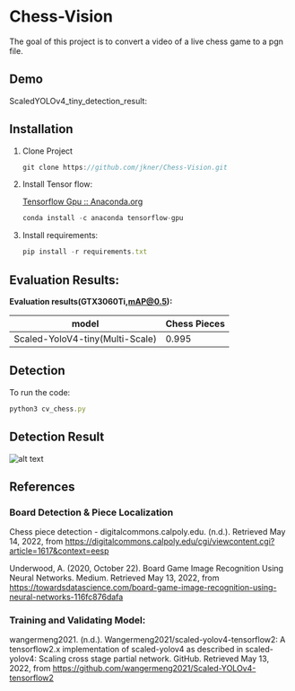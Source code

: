 # **Chess-Vision**

The goal of this project is to convert a video of a live chess game to a pgn file.

## Demo

ScaledYOLOv4_tiny_detection_result:

## Installation

1. Clone Project
    
    ```jsx
    git clone https://github.com/jkner/Chess-Vision.git
    ```
    

1. Install Tensor flow:
    
    [Tensorflow Gpu :: Anaconda.org](https://anaconda.org/anaconda/tensorflow-gpu)
    

    ```jsx
    conda install -c anaconda tensorflow-gpu
    ```

1. Install requirements:

    ```jsx
    pip install -r requirements.txt
    ```

## Evaluation Results:

****Evaluation results(GTX3060Ti,mAP@0.5):****

| model                                             | Chess Pieces |
|--------------------------------------|----------------|   
| Scaled-YoloV4-tiny(Multi-Scale)    |        0.995      |        

## Detection

To run the code:

```jsx
python3 cv_chess.py
```

## Detection Result
![alt text](https://github.com/jkner/Chess-Vision/images/board_images/detected_board.png?raw=true)

## References

### Board Detection & Piece Localization
Chess piece detection - digitalcommons.calpoly.edu. (n.d.). Retrieved May 14, 2022, from https://digitalcommons.calpoly.edu/cgi/viewcontent.cgi?article=1617&context=eesp

Underwood, A. (2020, October 22). Board Game Image Recognition Using Neural Networks. Medium. Retrieved May 13, 2022, from https://towardsdatascience.com/board-game-image-recognition-using-neural-networks-116fc876dafa

### Training and Validating Model:
wangermeng2021. (n.d.). Wangermeng2021/scaled-yolov4-tensorflow2: A tensorflow2.x implementation of scaled-yolov4 as described in scaled-yolov4: Scaling cross stage partial network. GitHub. Retrieved May 13, 2022, from https://github.com/wangermeng2021/Scaled-YOLOv4-tensorflow2 
